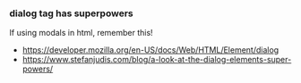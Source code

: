  ### dialog tag has superpowers

If using modals in html, remember this!

- https://developer.mozilla.org/en-US/docs/Web/HTML/Element/dialog
- https://www.stefanjudis.com/blog/a-look-at-the-dialog-elements-super-powers/
